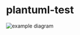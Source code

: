 # plantuml-test

![example diagram](https://2eeeedab4c8c.ngrok.io/proxy?cache=no&src=https://raw.githubusercontent.com/i-kay/plantuml-test/main/src/example-uml.iuml)
